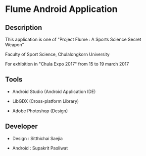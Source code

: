 # Flume Android Application

## Description

This application is one of "Project Flume : A Sports Science Secret Weapon"

Faculty of Sport Science, Chulalongkorn University

For exhibition in "Chula Expo 2017" from 15 to 19 march 2017

## Tools

- Android Studio (Android Application IDE)

- LibGDX (Cross-platform Library)

- Adobe Photoshop (Design)

## Developer

- Design : Sitthichai Saejia

- Android : Supakrit Paoliwat
